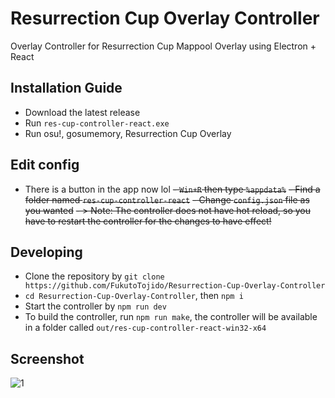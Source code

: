 # Resurrection Cup Overlay Controller
Overlay Controller for Resurrection Cup Mappool Overlay using Electron + React

## Installation Guide
- Download the latest release
- Run `res-cup-controller-react.exe`
- Run osu!, gosumemory, Resurrection Cup Overlay

## Edit config
- There is a button in the app now lol
~~- `Win+R` then type `%appdata%`~~
~~- Find a folder named `res-cup-controller-react`~~
~~- Change `config.json` file as you wanted~~
~~- > Note: The controller does not have hot reload, so you have to restart the controller for the changes to have effect!~~

## Developing
- Clone the repository by `git clone https://github.com/FukutoTojido/Resurrection-Cup-Overlay-Controller`
- `cd Resurrection-Cup-Overlay-Controller`, then `npm i`
- Start the controller by `npm run dev`
- To build the controller, run `npm run make`, the controller will be available in a folder called `out/res-cup-controller-react-win32-x64`

## Screenshot
![1](https://i.imgur.com/3c1y7MU.png)
